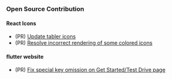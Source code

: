 
### Open Source Contribution
#### React Icons
- (PR) [Update tabler icons](https://github.com/react-icons/react-icons/pull/811)
- (PR) [Resolve incorrect rendering of some colored icons](https://github.com/react-icons/react-icons/pull/830)

#### flutter website
- (PR) [Fix special key omission on Get Started/Test Drive page](https://github.com/flutter/website/pull/10721)
